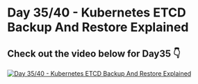 # Day 35/40 - Kubernetes ETCD Backup And Restore Explained

## Check out the video below for Day35 👇

[![Day 35/40 - Kubernetes ETCD Backup And Restore Explained](https://img.youtube.com/vi/R2wuFCYgnm4/sddefault.jpg)](https://youtu.be/R2wuFCYgnm4)
